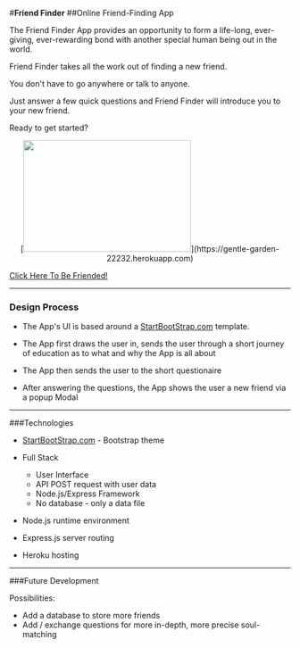 #**Friend Finder**
##Online Friend-Finding App


The Friend Finder App provides an opportunity to form a life-long, ever-giving, ever-rewarding bond with another special human being out in the world.

Friend Finder takes all the work out of finding a new friend.

You don't have to go anywhere or talk to anyone. 

Just answer a few quick questions and Friend Finder will introduce you to your new friend.

Ready to get started?

<p style="text-align:center;">[<img src="https://github.com/boslott/friendFinderApp/blob/master/public/img/heroShot.png" width="300" height="200" >](https://gentle-garden-22232.herokuapp.com)</p>


[Click Here To Be Friended!](https://gentle-garden-22232.herokuapp.com)

---

### Design Process

* The App's UI is based around a [StartBootStrap.com](https://startbootstrap.com) template. 

* The App first draws the user in, sends the user through a short journey of education as to what and why the App is all about

* The App then sends the user to the short questionaire

* After answering the questions, the App shows the user a new friend via a popup Modal


---

###Technologies

* [StartBootStrap.com](https://startbootstrap.com) - Bootstrap theme

* Full Stack
    * User Interface
    * API POST request with user data
    * Node.js/Express Framework
    * No database - only a data file

* Node.js runtime environment
* Express.js server routing
* Heroku hosting

---

###Future Development

Possibilities:

* Add a database to store more friends
* Add / exchange questions for more in-depth, more precise soul-matching
